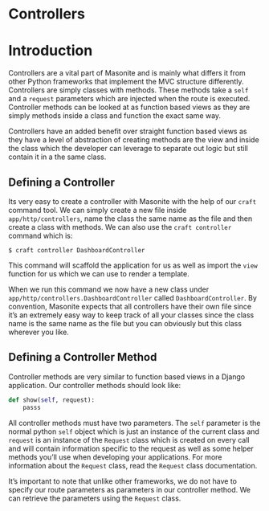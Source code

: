 # Controllers

# Introduction

Controllers are a vital part of Masonite and is mainly what differs it from other Python frameworks that implement the MVC structure differently. Controllers are simply classes with methods. These methods take a `self` and a `request` parameters which are injected when the route is executed.  Controller methods can be looked at as function based views as they are simply methods inside a class and function the exact same way.

Controllers have an added benefit over straight function based views as they have a level of abstraction of creating methods are the view and inside the class which the developer can leverage to separate out logic but still contain it in a the same class.

## Defining a Controller

Its very easy to create a controller with Masonite with the help of our `craft` command tool. We can simply create a new file inside `app/http/controllers`, name the class the same name as the file and then create a class with methods. We can also use the `craft controller` command which is:

```
$ craft controller DashboardController
```

This command will scaffold the application for us as well as import the `view` function for us which we can use to render a template.

When we run this command we now have a new class under `app/http/controllers.DashboardController` called `DashboardController`. By convention, Masonite expects that all controllers have their own file since it’s an extremely easy way to keep track of all your classes since the class name is the same name as the file but you can obviously but this class wherever you like.

## Defining a Controller Method

Controller methods are very similar to function based views in a Django application. Our controller methods should look like:

```python
def show(self, request):
    passs
```

All controller methods must have two parameters. The `self` parameter is the normal python `self` object which is just an instance of the current class and `request` is an instance of the `Request` class which is created on every call and will contain information specific to the request as well as some helper methods you’ll use when developing your applications. For more information about the `Request` class, read the `Request` class documentation.

It’s important to note that unlike other frameworks, we do not have to specify our route parameters as parameters in our controller method. We can retrieve the parameters using the `Request` class.

